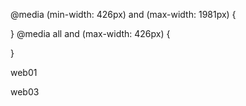 @media (min-width: 426px) and (max-width: 1981px) {
  
}
@media all and (max-width: 426px) {

}

web01

web03